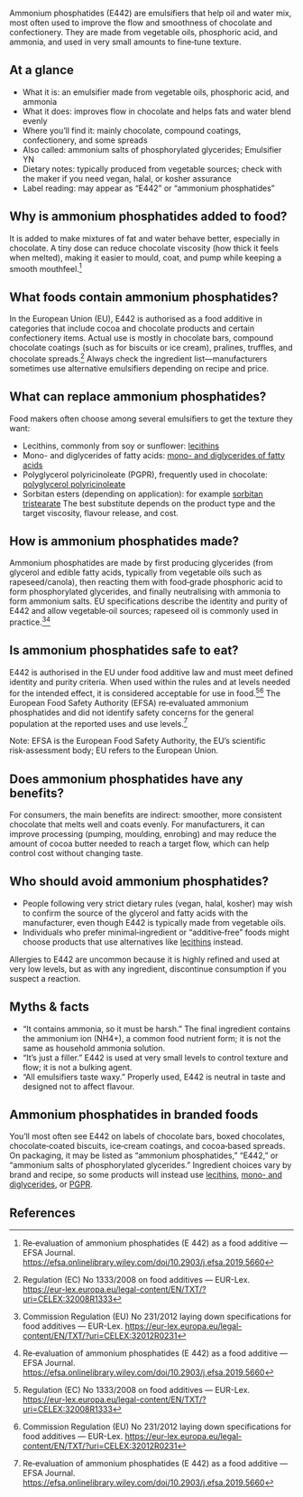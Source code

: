 Ammonium phosphatides (E442) are emulsifiers that help oil and water mix, most often used to improve the flow and smoothness of chocolate and confectionery. They are made from vegetable oils, phosphoric acid, and ammonia, and used in very small amounts to fine‑tune texture.

<!--more-->

## At a glance
- What it is: an emulsifier made from vegetable oils, phosphoric acid, and ammonia
- What it does: improves flow in chocolate and helps fats and water blend evenly
- Where you’ll find it: mainly chocolate, compound coatings, confectionery, and some spreads
- Also called: ammonium salts of phosphorylated glycerides; Emulsifier YN
- Dietary notes: typically produced from vegetable sources; check with the maker if you need vegan, halal, or kosher assurance
- Label reading: may appear as “E442” or “ammonium phosphatides”

## Why is ammonium phosphatides added to food?
It is added to make mixtures of fat and water behave better, especially in chocolate. A tiny dose can reduce chocolate viscosity (how thick it feels when melted), making it easier to mould, coat, and pump while keeping a smooth mouthfeel.[^1]

## What foods contain ammonium phosphatides?
In the European Union (EU), E442 is authorised as a food additive in categories that include cocoa and chocolate products and certain confectionery items. Actual use is mostly in chocolate bars, compound chocolate coatings (such as for biscuits or ice cream), pralines, truffles, and chocolate spreads.[^3] Always check the ingredient list—manufacturers sometimes use alternative emulsifiers depending on recipe and price.

## What can replace ammonium phosphatides?
Food makers often choose among several emulsifiers to get the texture they want:
- Lecithins, commonly from soy or sunflower: [lecithins](/e322-lecithins)
- Mono- and diglycerides of fatty acids: [mono- and diglycerides of fatty acids](/e471-mono-and-diglycerides-of-fatty-acids)
- Polyglycerol polyricinoleate (PGPR), frequently used in chocolate: [polyglycerol polyricinoleate](/e476-polyglycerol-polyricinoleate)
- Sorbitan esters (depending on application): for example [sorbitan tristearate](/e492-sorbitan-tristearate)
The best substitute depends on the product type and the target viscosity, flavour release, and cost.

## How is ammonium phosphatides made?
Ammonium phosphatides are made by first producing glycerides (from glycerol and edible fatty acids, typically from vegetable oils such as rapeseed/canola), then reacting them with food‑grade phosphoric acid to form phosphorylated glycerides, and finally neutralising with ammonia to form ammonium salts. EU specifications describe the identity and purity of E442 and allow vegetable‑oil sources; rapeseed oil is commonly used in practice.[^2][^1]

## Is ammonium phosphatides safe to eat?
E442 is authorised in the EU under food additive law and must meet defined identity and purity criteria. When used within the rules and at levels needed for the intended effect, it is considered acceptable for use in food.[^3][^2] The European Food Safety Authority (EFSA) re‑evaluated ammonium phosphatides and did not identify safety concerns for the general population at the reported uses and use levels.[^1]

Note: EFSA is the European Food Safety Authority, the EU’s scientific risk‑assessment body; EU refers to the European Union.

## Does ammonium phosphatides have any benefits?
For consumers, the main benefits are indirect: smoother, more consistent chocolate that melts well and coats evenly. For manufacturers, it can improve processing (pumping, moulding, enrobing) and may reduce the amount of cocoa butter needed to reach a target flow, which can help control cost without changing taste.

## Who should avoid ammonium phosphatides?
- People following very strict dietary rules (vegan, halal, kosher) may wish to confirm the source of the glycerol and fatty acids with the manufacturer, even though E442 is typically made from vegetable oils.
- Individuals who prefer minimal‑ingredient or “additive‑free” foods might choose products that use alternatives like [lecithins](/e322-lecithins) instead.

Allergies to E442 are uncommon because it is highly refined and used at very low levels, but as with any ingredient, discontinue consumption if you suspect a reaction.

## Myths & facts
- “It contains ammonia, so it must be harsh.” The final ingredient contains the ammonium ion (NH4+), a common food nutrient form; it is not the same as household ammonia solution.
- “It’s just a filler.” E442 is used at very small levels to control texture and flow; it is not a bulking agent.
- “All emulsifiers taste waxy.” Properly used, E442 is neutral in taste and designed not to affect flavour.

## Ammonium phosphatides in branded foods
You’ll most often see E442 on labels of chocolate bars, boxed chocolates, chocolate‑coated biscuits, ice‑cream coatings, and cocoa‑based spreads. On packaging, it may be listed as “ammonium phosphatides,” “E442,” or “ammonium salts of phosphorylated glycerides.” Ingredient choices vary by brand and recipe, so some products will instead use [lecithins](/e322-lecithins), [mono- and diglycerides](/e471-mono-and-diglycerides-of-fatty-acids), or [PGPR](/e476-polyglycerol-polyricinoleate).

## References
[^1]: Re‑evaluation of ammonium phosphatides (E 442) as a food additive — EFSA Journal. https://efsa.onlinelibrary.wiley.com/doi/10.2903/j.efsa.2019.5660
[^2]: Commission Regulation (EU) No 231/2012 laying down specifications for food additives — EUR-Lex. https://eur-lex.europa.eu/legal-content/EN/TXT/?uri=CELEX:32012R0231
[^3]: Regulation (EC) No 1333/2008 on food additives — EUR-Lex. https://eur-lex.europa.eu/legal-content/EN/TXT/?uri=CELEX:32008R1333
